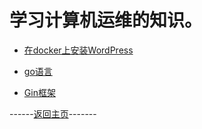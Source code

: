 # 学习计算机运维的知识。

* [在docker上安装WordPress](WordPress/How_to_install_WordPress_using_Docker.md)

* [go语言](Go/README.md)

* [Gin框架](Gin/README.md)     

------[返回主页](../README.md)-------